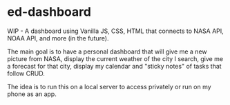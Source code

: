 # ed-dashboard
WIP - A dashboard using Vanilla JS, CSS, HTML that connects to NASA API, NOAA API, and more (in the future).

The main goal is to have a personal dashboard that will give me a new picture from NASA, display the current weather of the city I search, give me a forecast
for that city, display my calendar and "sticky notes" of tasks that follow CRUD.

The idea is to run this on a local server to access privately or run on my phone as an app.
